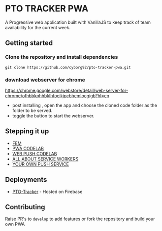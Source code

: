 # PTO TRACKER PWA

A Progressive web application built with VanillaJS to keep track of team availability for the current week.


## Getting started

### Clone the repository and install dependencies

```
git clone https://github.com/cyborg92/pto-tracker-pwa.git
```

### download webserver for chrome

https://chrome.google.com/webstore/detail/web-server-for-chrome/ofhbbkphhbklhfoeikjpcbhemlocgigb?hl=en
* post installing , open the app and choose the cloned code folder as the folder to be served.
* toggle the button to start the webserver.

## Stepping it up

* [FEM](https://frontendmasters.com/courses/progressive-web-apps/)
* [PWA CODELAB](https://codelabs.developers.google.com/codelabs/your-first-pwapp/#0)
* [WEB PUSH CODELAB](https://codelabs.developers.google.com/codelabs/push-notifications/#0) 
* [ALL ABOUT SERVICE WORKERS](https://serviceworke.rs/)
* [YOUR OWN PUSH SERVICE](https://blog.mozilla.org/services/2016/08/23/sending-vapid-identified-webpush-notifications-via-mozillas-push-service/)


## Deployments

* [PTO-Tracker](https://pto-tracker-pwa.firebaseapp.com//) - Hosted on Firebase

## Contributing

Raise PR's to `develop` to add features or fork the repository and build your own PWA
